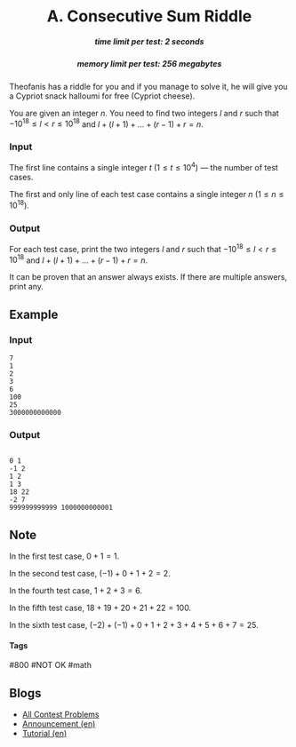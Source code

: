 <h1 style='text-align: center;'> A. Consecutive Sum Riddle</h1>

<h5 style='text-align: center;'>time limit per test: 2 seconds</h5>
<h5 style='text-align: center;'>memory limit per test: 256 megabytes</h5>

Theofanis has a riddle for you and if you manage to solve it, he will give you a Cypriot snack halloumi for free (Cypriot cheese).

You are given an integer $n$. You need to find two integers $l$ and $r$ such that $-10^{18} \le l < r \le 10^{18}$ and $l + (l + 1) + \ldots + (r - 1) + r = n$.

### Input

The first line contains a single integer $t$ ($1 \le t \le 10^4$) — the number of test cases.

The first and only line of each test case contains a single integer $n$ ($1 \le n \le 10^{18}$).

### Output

For each test case, print the two integers $l$ and $r$ such that $-10^{18} \le l < r \le 10^{18}$ and $l + (l + 1) + \ldots + (r - 1) + r = n$. 

It can be proven that an answer always exists. If there are multiple answers, print any.

## Example

### Input


```text
7
1
2
3
6
100
25
3000000000000
```
### Output


```text

0 1
-1 2 
1 2 
1 3 
18 22
-2 7
999999999999 1000000000001
```
## Note

In the first test case, $0 + 1 = 1$.

In the second test case, $(-1) + 0 + 1 + 2 = 2$.

In the fourth test case, $1 + 2 + 3 = 6$.

In the fifth test case, $18 + 19 + 20 + 21 + 22 = 100$.

In the sixth test case, $(-2) + (-1) + 0 + 1 + 2 + 3 + 4 + 5 + 6 + 7 = 25$.



#### Tags 

#800 #NOT OK #math 

## Blogs
- [All Contest Problems](../Codeforces_Round_747_(Div._2).md)
- [Announcement (en)](../blogs/Announcement_(en).md)
- [Tutorial (en)](../blogs/Tutorial_(en).md)
